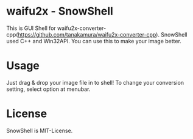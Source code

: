 # waifu2x - SnowShell
This is GUI Shell for waifu2x-converter-cpp(https://github.com/tanakamura/waifu2x-converter-cpp).
SnowShell used C++ and Win32API. You can use this to make your image better.

# Usage
Just drag & drop your image file in to shell!
To change your conversion setting, select option at menubar.

# License
SnowShell is MIT-License.
